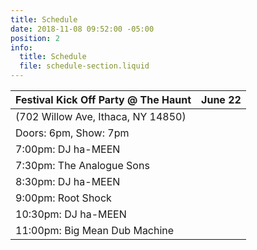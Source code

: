 ```yaml
---
title: Schedule
date: 2018-11-08 09:52:00 -05:00
position: 2
info:
  title: Schedule
  file: schedule-section.liquid
---
```


| Festival Kick Off Party @ The Haunt | June 22 |
|-------------------------------------|--------:|
| (702 Willow Ave, Ithaca, NY 14850)  |         |
| Doors: 6pm, Show: 7pm               |         |
| 7:00pm: DJ ha-MEEN                  |         |
| 7:30pm: The Analogue Sons           |         |
| 8:30pm: DJ ha-MEEN                  |         |
| 9:00pm: Root Shock                  |         |
| 10:30pm: DJ ha-MEEN                 |         |
| 11:00pm: Big Mean Dub Machine       |         |